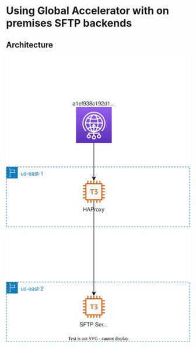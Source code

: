 # Using Global Accelerator with on premises SFTP backends

## Architecture

![Architecture](arc.svg)

